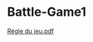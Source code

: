 ﻿# Battle-Game1
[Régle du jeu.pdf](https://github.com/Lords-of-the-Death/Battle-Game1/files/12320352/Regle.du.jeu.pdf)
